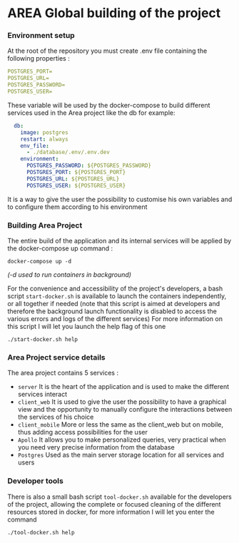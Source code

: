 # AREA Global building of the project

### Environment setup

At the root of the repository you must create .env file containing the following properties : 

``` yaml
POSTGRES_PORT=
POSTGRES_URL=
POSTGRES_PASSWORD=
POSTGRES_USER=
```
These variable will be used by the docker-compose to build different services used in the Area project like the db for example:

```yaml
  db:
    image: postgres
    restart: always
    env_file:
      - ./database/.env/.env.dev
    environment:
      POSTGRES_PASSWORD: ${POSTGRES_PASSWORD}
      POSTGRES_PORT: ${POSTGRES_PORT}
      POSTGRES_URL: ${POSTGRES_URL}
      POSTGRES_USER: ${POSTGRES_USER}
```
It is a way to give the user the possibility to customise his own variables and to configure them according to his environment

### Building Area Project

The entire build of the application and its internal services will be applied by the docker-compose up command :

```shell
docker-compose up -d
```
_(-d used to run containers in background)_

For the convenience and accessibility of the project's developers, a bash script `start-docker.sh` is available to launch the containers independently, or all together if needed (note that this script is aimed at developers and therefore the background launch functionality is disabled to access the various errors and logs of the different services)
For more information on this script I will let you launch the help flag of this one 
```shell
./start-docker.sh help
```

### Area Project service details

The area project contains 5 services : 

- `server` It is the heart of the application and is used to make the different services interact
- `client_web` It is used to give the user the possibility to have a graphical view and the opportunity to manually configure the interactions between the services of his choice
- `client_mobile` More or less the same as the client_web but on mobile, thus adding access possibilities for the user
- `Apollo` It allows you to make personalized queries, very practical when you need very precise information from the database
- `Postgres` Used as the main server storage location for all services and users

### Developer tools

There is also a small bash script `tool-docker.sh` available for the developers of the project, allowing the complete or focused cleaning of the different resources stored in docker, for more information I will let you enter the command
```shell
./tool-docker.sh help
```